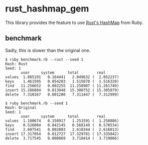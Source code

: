 # rust_hashmap_gem

This library provides the feature to use [Rust's HashMap](https://doc.rust-lang.org/stable/std/collections/struct.HashMap.html) from Ruby.

## benchmark

Sadly, this is slower than the original one.

```
$ ruby benchmark.rb --rust --seed 1
Hash: Rust
Seed: 1
       user     system      total        real
values  1.885191   0.164441   2.049632 (  2.052237)
keys    1.461595   0.054283   1.515878 (  1.516320)
find   11.256652   0.002255  11.258907 ( 11.261749)
insert 15.286804   0.013948  15.300752 ( 15.305879)
delete  7.310167   0.001280   7.311447 (  7.312999)
```

```
$ ruby benchmark.rb --seed 1
Hash: Original
Seed: 1
       user     system      total        real
values  1.100674   0.150917   1.251591 (  1.258886)
keys    0.526004   0.042145   0.568149 (  0.570534)
find    2.607541   0.002803   2.610344 (  2.616013)
insert 17.317054   0.012727  17.329781 ( 17.335842)
delete  3.717545   0.000869   3.718414 (  3.719866)
```
